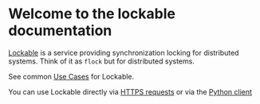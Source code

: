 # Welcome to the lockable documentation

[Lockable](https://lockable.dev) is a service providing synchronization locking for distributed systems. Think of it as `flock` but for distributed systems.

See common [Use Cases](use-cases.md) for Lockable.

You can use Lockable directly via [HTTPS requests](https-endpoints.md) or via the [Python client](python-client.md)
